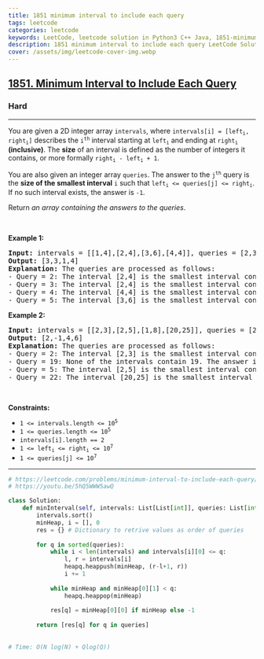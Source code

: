 ```yaml
---
title: 1851 minimum interval to include each query
tags: leetcode
categories: leetcode
keywords: LeetCode, leetcode solution in Python3 C++ Java, 1851-minimum-interval-to-include-each-query solution
description: 1851 minimum interval to include each query LeetCode Solution Explained
cover: /assets/img/leetcode-cover-img.webp
---
```





<h2><a href="https://leetcode.com/problems/minimum-interval-to-include-each-query/">1851. Minimum Interval to Include Each Query</a></h2><h3>Hard</h3><hr><div><p>You are given a 2D integer array <code>intervals</code>, where <code>intervals[i] = [left<sub>i</sub>, right<sub>i</sub>]</code> describes the <code>i<sup>th</sup></code> interval starting at <code>left<sub>i</sub></code> and ending at <code>right<sub>i</sub></code> <strong>(inclusive)</strong>. The <strong>size</strong> of an interval is defined as the number of integers it contains, or more formally <code>right<sub>i</sub> - left<sub>i</sub> + 1</code>.</p>

<p>You are also given an integer array <code>queries</code>. The answer to the <code>j<sup>th</sup></code> query is the <strong>size of the smallest interval</strong> <code>i</code> such that <code>left<sub>i</sub> &lt;= queries[j] &lt;= right<sub>i</sub></code>. If no such interval exists, the answer is <code>-1</code>.</p>

<p>Return <em>an array containing the answers to the queries</em>.</p>

<p>&nbsp;</p>
<p><strong class="example">Example 1:</strong></p>

<pre><strong>Input:</strong> intervals = [[1,4],[2,4],[3,6],[4,4]], queries = [2,3,4,5]
<strong>Output:</strong> [3,3,1,4]
<strong>Explanation:</strong> The queries are processed as follows:
- Query = 2: The interval [2,4] is the smallest interval containing 2. The answer is 4 - 2 + 1 = 3.
- Query = 3: The interval [2,4] is the smallest interval containing 3. The answer is 4 - 2 + 1 = 3.
- Query = 4: The interval [4,4] is the smallest interval containing 4. The answer is 4 - 4 + 1 = 1.
- Query = 5: The interval [3,6] is the smallest interval containing 5. The answer is 6 - 3 + 1 = 4.
</pre>

<p><strong class="example">Example 2:</strong></p>

<pre><strong>Input:</strong> intervals = [[2,3],[2,5],[1,8],[20,25]], queries = [2,19,5,22]
<strong>Output:</strong> [2,-1,4,6]
<strong>Explanation:</strong> The queries are processed as follows:
- Query = 2: The interval [2,3] is the smallest interval containing 2. The answer is 3 - 2 + 1 = 2.
- Query = 19: None of the intervals contain 19. The answer is -1.
- Query = 5: The interval [2,5] is the smallest interval containing 5. The answer is 5 - 2 + 1 = 4.
- Query = 22: The interval [20,25] is the smallest interval containing 22. The answer is 25 - 20 + 1 = 6.
</pre>

<p>&nbsp;</p>
<p><strong>Constraints:</strong></p>

<ul>
	<li><code>1 &lt;= intervals.length &lt;= 10<sup>5</sup></code></li>
	<li><code>1 &lt;= queries.length &lt;= 10<sup>5</sup></code></li>
	<li><code>intervals[i].length == 2</code></li>
	<li><code>1 &lt;= left<sub>i</sub> &lt;= right<sub>i</sub> &lt;= 10<sup>7</sup></code></li>
	<li><code>1 &lt;= queries[j] &lt;= 10<sup>7</sup></code></li>
</ul>
</div>

---




```python
# https://leetcode.com/problems/minimum-interval-to-include-each-query/
# https://youtu.be/5hQ5WWW5awQ

class Solution:
    def minInterval(self, intervals: List[List[int]], queries: List[int]) -> List[int]:
        intervals.sort()
        minHeap, i = [], 0 
        res = {} # Dictionary to retrive values as order of queries
        
        for q in sorted(queries):
            while i < len(intervals) and intervals[i][0] <= q:
                l, r = intervals[i]
                heapq.heappush(minHeap, (r-l+1, r))
                i += 1
                
            while minHeap and minHeap[0][1] < q:
                heapq.heappop(minHeap)
                
            res[q] = minHeap[0][0] if minHeap else -1
                
        return [res[q] for q in queries]
    
    
# Time: O(N log(N) + Qlog(Q))
```
